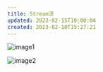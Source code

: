 ```yaml
---
title: Stream流
updated: 2023-02-15T10:08:04
created: 2023-02-10T15:27:21
---
```


![image1](../../../resources/3385da58a2af437db46f689f31f74554.png)

![image2](../../../resources/9a621684d3d74981ac91d990e03ad4e9.png)

